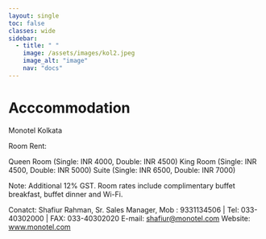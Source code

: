 ```yaml
---
layout: single
toc: false
classes: wide
sidebar:  
  - title: " "   
    image: /assets/images/kol2.jpeg
    image_alt: "image"
    nav: "docs"
---
```


# Acccommodation

Monotel Kolkata


Room Rent: 

Queen Room (Single: INR 4000, Double: INR 4500)
King Room (Single: INR 4500, Double: INR 5000)
Suite (Single: INR 6500, Double: INR 7000)

Note: Additional 12% GST. Room rates include complimentary buffet breakfast, buffet dinner and Wi-Fi.


Conatct: Shafiur Rahman, Sr. Sales Manager, Mob : 9331134506 | Tel: 033-40302000 | FAX: 033-40302020
E-mail: shafiur@monotel.com Website: www.monotel.com
